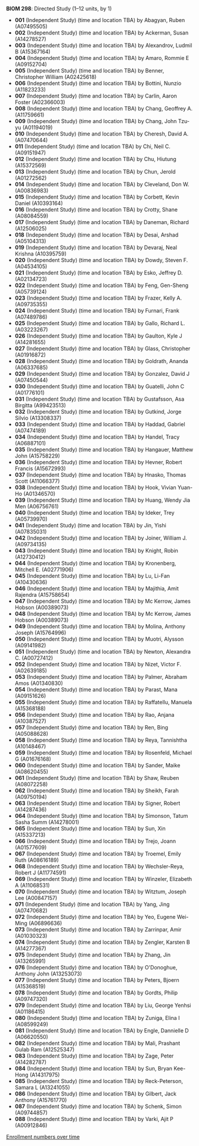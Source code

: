 **BIOM 298**: Directed Study (1–12 units, by 1)

- **001** (Independent Study) (time and location TBA) by Abagyan, Ruben (A07495505)
- **002** (Independent Study) (time and location TBA) by Ackerman, Susan (A14278527)
- **003** (Independent Study) (time and location TBA) by Alexandrov, Ludmil B (A15367164)
- **004** (Independent Study) (time and location TBA) by Amaro, Rommie E (A09152704)
- **005** (Independent Study) (time and location TBA) by Benner, Christopher William (A02425618)
- **006** (Independent Study) (time and location TBA) by Bottini, Nunzio (A11823233)
- **007** (Independent Study) (time and location TBA) by Carlin, Aaron Foster (A02366003)
- **008** (Independent Study) (time and location TBA) by Chang, Geoffrey A. (A11759661)
- **009** (Independent Study) (time and location TBA) by Chang, John Tzu-yu (A01194019)
- **010** (Independent Study) (time and location TBA) by Cheresh, David A. (A07470644)
- **011** (Independent Study) (time and location TBA) by Chi, Neil C. (A09151947)
- **012** (Independent Study) (time and location TBA) by Chu, Hiutung (A15372569)
- **013** (Independent Study) (time and location TBA) by Chun, Jerold (A01272562)
- **014** (Independent Study) (time and location TBA) by Cleveland, Don W. (A00836983)
- **015** (Independent Study) (time and location TBA) by Corbett, Kevin Daniel (A10393164)
- **016** (Independent Study) (time and location TBA) by Crotty, Shane (A08084559)
- **017** (Independent Study) (time and location TBA) by Daneman, Richard (A12506025)
- **018** (Independent Study) (time and location TBA) by Desai, Arshad (A05104313)
- **019** (Independent Study) (time and location TBA) by Devaraj, Neal Krishna (A10395759)
- **020** (Independent Study) (time and location TBA) by Dowdy, Steven F. (A04534105)
- **021** (Independent Study) (time and location TBA) by Esko, Jeffrey D. (A02134723)
- **022** (Independent Study) (time and location TBA) by Feng, Gen-Sheng (A05739124)
- **023** (Independent Study) (time and location TBA) by Frazer, Kelly A. (A09735355)
- **024** (Independent Study) (time and location TBA) by Furnari, Frank (A07489786)
- **025** (Independent Study) (time and location TBA) by Gallo, Richard L. (A03223267)
- **026** (Independent Study) (time and location TBA) by Gaulton, Kyle J (A14281655)
- **027** (Independent Study) (time and location TBA) by Glass, Christopher (A01916872)
- **028** (Independent Study) (time and location TBA) by Goldrath, Ananda (A06337685)
- **029** (Independent Study) (time and location TBA) by Gonzalez, David J (A07450544)
- **030** (Independent Study) (time and location TBA) by Guatelli, John C (A01776101)
- **031** (Independent Study) (time and location TBA) by Gustafsson, Asa Birgitta (A99423513)
- **032** (Independent Study) (time and location TBA) by Gutkind, Jorge Silvio (A13308337)
- **033** (Independent Study) (time and location TBA) by Haddad, Gabriel (A07474189)
- **034** (Independent Study) (time and location TBA) by Handel, Tracy (A06887101)
- **035** (Independent Study) (time and location TBA) by Hangauer, Matthew John (A15758229)
- **036** (Independent Study) (time and location TBA) by Hevner, Robert Francis (A15672993)
- **037** (Independent Study) (time and location TBA) by Hnasko, Thomas Scott (A11066377)
- **038** (Independent Study) (time and location TBA) by Hook, Vivian Yuan-Ho (A01346570)
- **039** (Independent Study) (time and location TBA) by Huang, Wendy Jia Men (A06756761)
- **040** (Independent Study) (time and location TBA) by Ideker, Trey (A05739970)
- **041** (Independent Study) (time and location TBA) by Jin, Yishi (A07835031)
- **042** (Independent Study) (time and location TBA) by Joiner, William J. (A09734135)
- **043** (Independent Study) (time and location TBA) by Knight, Robin (A12730412)
- **044** (Independent Study) (time and location TBA) by Kronenberg, Mitchell E. (A02771906)
- **045** (Independent Study) (time and location TBA) by Lu, Li-Fan (A10430636)
- **046** (Independent Study) (time and location TBA) by Majithia, Amit Rajendra (A15758654)
- **047** (Independent Study) (time and location TBA) by Mc Kerrow, James Hobson (A00389073)
- **048** (Independent Study) (time and location TBA) by Mc Kerrow, James Hobson (A00389073)
- **049** (Independent Study) (time and location TBA) by Molina, Anthony Joseph (A15764996)
- **050** (Independent Study) (time and location TBA) by Muotri, Alysson (A09141982)
- **051** (Independent Study) (time and location TBA) by Newton, Alexandra C. (A00727412)
- **052** (Independent Study) (time and location TBA) by Nizet, Victor F. (A02639185)
- **053** (Independent Study) (time and location TBA) by Palmer, Abraham Amos (A01340830)
- **054** (Independent Study) (time and location TBA) by Parast, Mana (A09151626)
- **055** (Independent Study) (time and location TBA) by Raffatellu, Manuela (A15368188)
- **056** (Independent Study) (time and location TBA) by Rao, Anjana (A10387527)
- **057** (Independent Study) (time and location TBA) by Ren, Bing (A05088628)
- **058** (Independent Study) (time and location TBA) by Reya, Tannishtha (A10148467)
- **059** (Independent Study) (time and location TBA) by Rosenfeld, Michael G (A01676168)
- **060** (Independent Study) (time and location TBA) by Sander, Maike (A08620455)
- **061** (Independent Study) (time and location TBA) by Shaw, Reuben (A08072258)
- **062** (Independent Study) (time and location TBA) by Sheikh, Farah (A09750194)
- **063** (Independent Study) (time and location TBA) by Signer, Robert (A14287436)
- **064** (Independent Study) (time and location TBA) by Simonson, Tatum Sasha Summ (A14278001)
- **065** (Independent Study) (time and location TBA) by Sun, Xin (A15337213)
- **066** (Independent Study) (time and location TBA) by Trejo, Joann (A01577609)
- **067** (Independent Study) (time and location TBA) by Troemel, Emily Ruth (A08616189)
- **068** (Independent Study) (time and location TBA) by Wechsler-Reya, Robert J (A11774591)
- **069** (Independent Study) (time and location TBA) by Winzeler, Elizabeth A (A11068531)
- **070** (Independent Study) (time and location TBA) by Witztum, Joseph Lee (A00847157)
- **071** (Independent Study) (time and location TBA) by Yang, Jing (A07470682)
- **072** (Independent Study) (time and location TBA) by Yeo, Eugene Wei-Ming (A06896636)
- **073** (Independent Study) (time and location TBA) by Zarrinpar, Amir (A01030323)
- **074** (Independent Study) (time and location TBA) by Zengler, Karsten B (A14277367)
- **075** (Independent Study) (time and location TBA) by Zhang, Jin (A13265991)
- **076** (Independent Study) (time and location TBA) by O'Donoghue, Anthony John (A13253073)
- **077** (Independent Study) (time and location TBA) by Peters, Bjoern (A15368519)
- **078** (Independent Study) (time and location TBA) by Gordts, Philip (A09747320)
- **079** (Independent Study) (time and location TBA) by Liu, George Yenhsi (A01186415)
- **080** (Independent Study) (time and location TBA) by Zuniga, Elina I (A08599249)
- **081** (Independent Study) (time and location TBA) by Engle, Dannielle D (A06620550)
- **082** (Independent Study) (time and location TBA) by Mali, Prashant Gulab Ram (A12525347)
- **083** (Independent Study) (time and location TBA) by Zage, Peter (A14282787)
- **084** (Independent Study) (time and location TBA) by Sun, Bryan Kee-Hong (A14317975)
- **085** (Independent Study) (time and location TBA) by Reck-Peterson, Samara L (A13241055)
- **086** (Independent Study) (time and location TBA) by Gilbert, Jack Anthony (A15761770)
- **087** (Independent Study) (time and location TBA) by Schenk, Simon (A09744857)
- **088** (Independent Study) (time and location TBA) by Varki, Ajit P (A00912846)

[Enrollment numbers over time](./BIOM298.tsv)
